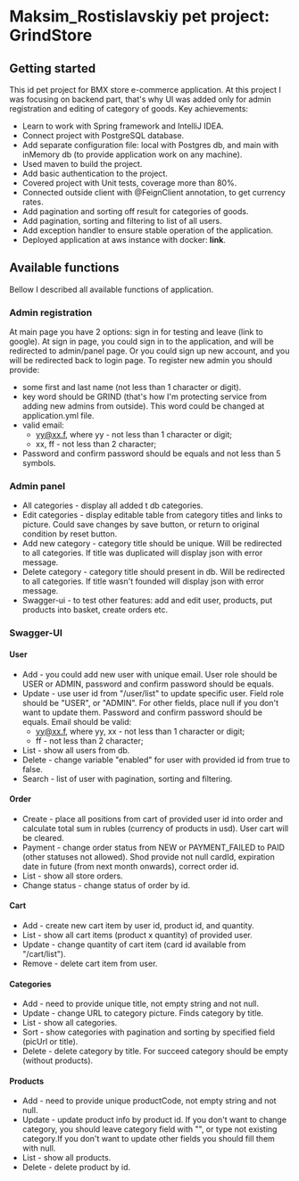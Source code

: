 # Maksim_Rostislavskiy pet project: GrindStore

## Getting started
This id pet project for BMX store e-commerce application.
At this project I was focusing on backend part, that's why UI was added only for admin registration and 
editing of category of goods.
Key achievements:
- Learn to work with Spring framework and IntelliJ IDEA.
- Connect project with PostgreSQL database.
- Add separate configuration file: local with Postgres db, 
and main with inMemory db (to provide application work on any machine).
- Used maven to build the project.
- Add basic authentication to the project.
- Covered project with Unit tests, coverage more than 80%.
- Connected outside client with @FeignClient annotation, to get currency rates.
- Add pagination and sorting off result for categories of goods.
- Add pagination, sorting and filtering to list of all users.
- Add exception handler to ensure stable operation of the application.
- Deployed application at aws instance with docker: **link**.

## Available functions
Bellow I described all available functions of application.

### Admin registration
At main page you have 2 options: sign in for testing and leave (link to google).
At sign in page, you could sign in to the application, and will be redirected to admin/panel page.
Or you could sign up new account, and you will be redirected back to login page.
To register new admin you should provide:
- some first and last name (not less than 1 character or digit).
- key word should be GRIND (that's how I'm protecting service from adding new admins from outside).
  This word could be changed at application.yml file.
- valid email: 
  - yy@xx.f, where yy - not less than 1 character or digit;
  - xx, ff - not less than 2 character;
- Password and confirm password should be equals and not less than 5 symbols.

### Admin panel
- All categories - display all added t db categories.
- Edit categories - display editable table from category titles and links to picture.
  Could save changes by save button, or return to original condition by reset button.
- Add new category - category title should be unique. Will be redirected to all categories.
 If title was duplicated will display json with error message.
- Delete category - category title should present in db. Will be redirected to all categories.
If title wasn't founded will display json with error message.
- Swagger-ui - to test other features: add and edit user, products, put products into basket, 
create orders etc.

### Swagger-UI
#### User
- Add - you could add new user with unique email. User role should be USER or ADMIN, password and confirm
password should be equals.
- Update - use user id from "/user/list" to update specific user.
Field role should be "USER", or "ADMIN". For other fields, place null if you don't want to update them.
Password and confirm password should be equals. Email should be valid:
   - yy@xx.f, where yy, xx - not less than 1 character or digit;
   - ff - not less than 2 character;
- List - show all users from db.
- Delete - change variable "enabled" for user with provided id from true to false.
- Search - list of user with pagination, sorting and filtering.

#### Order
- Create - place all positions from cart of provided user id into order and calculate total sum in rubles 
(currency of products in usd). User cart will be cleared.
- Payment - change order status from NEW or PAYMENT_FAILED to PAID (other statuses not allowed).
Shod provide not null cardId, expiration date in future (from next month onwards), correct order id.
- List - show all store orders.
- Change status - change status of order by id.


#### Cart
- Add - create new cart item by user id, product id, and quantity.
- List - show all cart items (product x quantity) of provided user.
- Update - change quantity of cart item (card id available from "/cart/list").
- Remove - delete cart item from user.

#### Categories
- Add - need to provide unique title, not empty string and not null.
- Update - change URL to category picture. Finds category by title.
- List - show all categories.
- Sort - show categories with pagination and sorting by specified field (picUrl or title).
- Delete - delete category by title. For succeed category should be empty (without products).

#### Products
- Add - need to provide unique productCode, not empty string and not null.
- Update - update product info by product id. If you don't want to change category,
you should leave category field with "", or type not existing category.If you don't want to update other fields
you should fill them with null.
- List - show all products.
- Delete - delete product by id.


